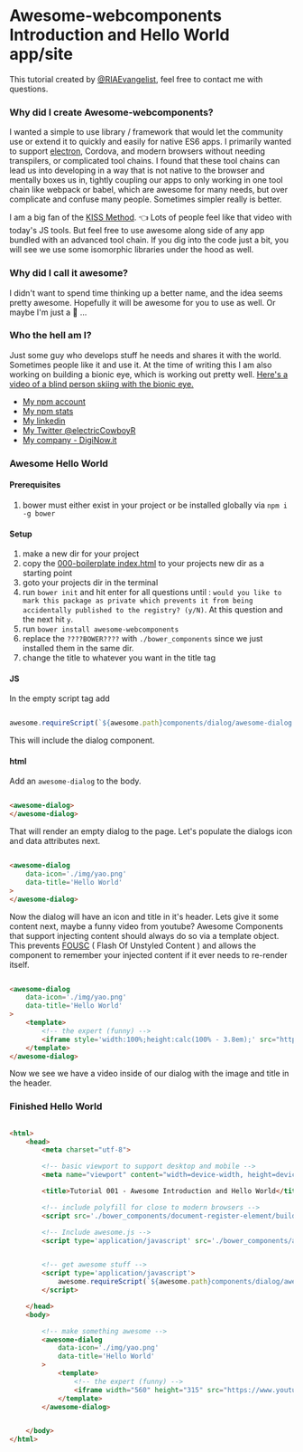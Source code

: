 # Awesome-webcomponents Introduction and Hello World app/site

This tutorial created by [@RIAEvangelist](https://github.com/RIAEvangelist), feel free to contact me with questions.

### Why did I create Awesome-webcomponents?

I wanted a simple to use library / framework that would let the community use or extend it to quickly and easily for native ES6 apps. I primarily wanted to support [electron](http://electron.atom.io/), Cordova, and modern browsers without needing transpilers, or complicated tool chains. I found that these tool chains can lead us into developing in a way that is not native to the browser and mentally boxes us in, tightly coupling our apps to only working in one tool chain like webpack or babel, which are awesome for many needs, but over complicate and confuse many people. Sometimes simpler really is better.

I am a big fan of the [KISS Method](https://www.youtube.com/watch?v=hoj5Scm7HaY). :point_left: Lots of people feel like that video with today's JS tools. But feel free to use awesome along side of any app bundled with an advanced tool chain. If you dig into the code just a bit, you will see we use some isomorphic libraries under the hood as well.

### Why did I call it awesome?

I didn't want to spend time thinking up a better name, and the idea seems pretty awesome. Hopefully it will be awesome for you to use as well. Or maybe I'm just a :shit: ...

### Who the hell am I?

Just some guy who develops stuff he needs and shares it with the world. Sometimes people like it and use it. At the time of writing this I am also working on building a bionic eye, which is working out pretty well. [Here's a video of a blind person skiing with the bionic eye.](https://www.youtube.com/watch?v=dTxcPhSKoig)

* [My npm account](https://www.npmjs.com/~riaevangelist)
* [My npm stats](http://npm-stat.com/charts.html?package=&author=riaevangelist&from=2014-01-2&)
* [My linkedin](https://www.linkedin.com/in/electriccowboy)
* [My Twitter @electricCowboyR](https://twitter.com/electricCowboyR)
* [My company - DigiNow.it](http://diginow.it/)


### Awesome Hello World

#### Prerequisites

1. bower must either exist in your project or be installed globally via ` npm i -g bower `

#### Setup

1. make a new dir for your project
2. copy the [000-boilerplate index.html](https://github.com/RIAEvangelist/awesome-webcomponents/blob/master/tutorials/000-boilerplates/index.html) to your projects new dir as a starting point
3. goto your projects dir in the terminal
4. run ` bower init ` and hit enter for all questions until : ` would you like to mark this package as private which prevents it from being accidentally published to the registry? (y/N) `. At this question and the next hit ` y `.
4. run ` bower install awesome-webcomponents `
5. replace the ` ????BOWER???? ` with ` ./bower_components ` since we just installed them in the same dir.
6. change the title to whatever you want in the title tag

#### JS

In the empty script tag add

```javascript

awesome.requireScript(`${awesome.path}components/dialog/awesome-dialog.js`);

```

This will include the dialog component.

#### html

Add an ` awesome-dialog ` to the body.

```HTML

<awesome-dialog>
</awesome-dialog>

```

That will render an empty dialog to the page. Let's populate the dialogs icon and data attributes next.

```HTML

<awesome-dialog
    data-icon='./img/yao.png'
    data-title='Hello World'
>
</awesome-dialog>

```

Now the dialog will have an icon and title in it's header. Lets give it some content next, maybe a funny video from youtube? Awesome Components that support injecting content should always do so via a template object. This prevents [FOUSC](https://en.wikipedia.org/wiki/Flash_of_unstyled_content)
( Flash Of Unstyled Content ) and allows the component to remember your injected content if it ever needs to re-render itself.

```HTML

<awesome-dialog
    data-icon='./img/yao.png'
    data-title='Hello World'
>
    <template>
        <!-- the expert (funny) -->
        <iframe style='width:100%;height:calc(100% - 3.8em);' src="https://www.youtube.com/embed/BKorP55Aqvg" frameborder="0" ></iframe>
    </template>
</awesome-dialog>


```

Now we see we have a video inside of our dialog with the image and title in the header.

### Finished Hello World

```html

<html>
    <head>
        <meta charset="utf-8">

        <!-- basic viewport to support desktop and mobile -->
        <meta name="viewport" content="width=device-width, height=device-height, initial-scale=1.0, user-scalable=no, minimum-scale=1.0, maximum-scale=1.0">

        <title>Tutorial 001 - Awesome Introduction and Hello World</title>

        <!-- include polyfill for close to modern browsers -->
        <script src='./bower_components/document-register-element/build/document-register-element.js'></script>

        <!-- Include awesome.js -->
        <script type='application/javascript' src='./bower_components/awesome-webcomponents/awesome.js'></script>


        <!-- get awesome stuff -->
        <script type='application/javascript'>
            awesome.requireScript(`${awesome.path}components/dialog/awesome-dialog.js`);
        </script>

    </head>
    <body>

        <!-- make something awesome -->
        <awesome-dialog
            data-icon='./img/yao.png'
            data-title='Hello World'
        >
            <template>
                <!-- the expert (funny) -->
                <iframe width="560" height="315" src="https://www.youtube.com/embed/BKorP55Aqvg" frameborder="0" allowfullscreen></iframe>
            </template>
        </awesome-dialog>


    </body>
</html>


```
